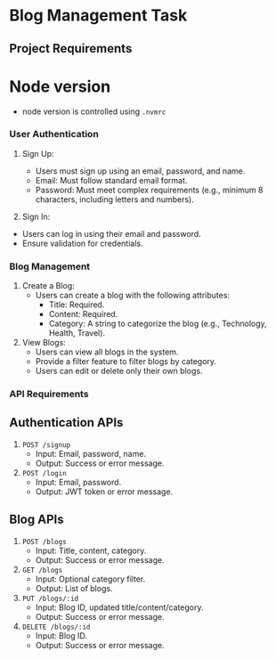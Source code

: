 # Blog Management Task

## Project Requirements
# Node version 
- node version is controlled using `.nvmrc`

### User Authentication
1. Sign Up:
    - Users must sign up using an email, password, and name.
    - Email: Must follow standard email format.
    - Password: Must meet complex requirements (e.g., minimum 8 characters, including letters and numbers).
  
2. Sign In:
  - Users can log in using their email and password.
  - Ensure validation for credentials.
### Blog Management
1. Create a Blog:
    - Users can create a blog with the following attributes:
        - Title: Required.
        - Content: Required.
        - Category: A string to categorize the blog (e.g., Technology, Health, Travel).
2. View Blogs:
    - Users can view all blogs in the system.
    - Provide a filter feature to filter blogs by category.
    - Users can edit or delete only their own blogs.

### API Requirements
## Authentication APIs
1. `POST /signup`
    - Input: Email, password, name.
    - Output: Success or error message.
2. `POST /login`
    - Input: Email, password.
    - Output: JWT token or error message.
## Blog APIs
1. `POST /blogs`
    - Input: Title, content, category.
    - Output: Success or error message.
2. `GET /blogs`
    - Input: Optional category filter.
    - Output: List of blogs.
3. `PUT /blogs/:id`
    - Input: Blog ID, updated title/content/category.
    - Output: Success or error message.
4. `DELETE /blogs/:id`
    - Input: Blog ID.
    - Output: Success or error message.

